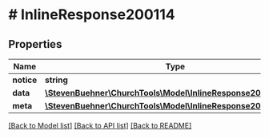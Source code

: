 # # InlineResponse200114

## Properties

Name | Type | Description | Notes
------------ | ------------- | ------------- | -------------
**notice** | **string** |  |
**data** | [**\StevenBuehner\ChurchTools\Model\InlineResponse200114Data[]**](InlineResponse200114Data.md) |  |
**meta** | [**\StevenBuehner\ChurchTools\Model\InlineResponse200114Meta**](InlineResponse200114Meta.md) |  |

[[Back to Model list]](../../README.md#models) [[Back to API list]](../../README.md#endpoints) [[Back to README]](../../README.md)
